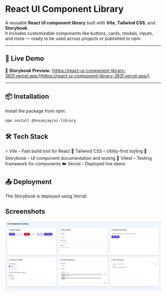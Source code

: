 # React UI Component Library

A reusable **React UI component library** built with **Vite**, **Tailwind CSS**, and **Storybook**.  
It includes customizable components like buttons, cards, modals, inputs, and more — ready to be used across projects or published to npm.

---

## 🚀 Live Demo

🔗 **Storybook Preview:** [https://react-ui-component-library-382f.vercel.app/](https://react-ui-component-library-382f.vercel.app/)

---

## 📦 Installation

Install the package from npm:

```bash
npm install @hnsanjay/ui-library
```

## 🛠️ Tech Stack

⚡ Vite – Fast build tool for React
🎨 Tailwind CSS – Utility-first styling
🧪 Storybook – UI component documentation and testing
🧰 Vitest – Testing framework for components
☁️ Vercel – Deployed live demo

## 📤 Deployment
The Storybook is deployed using Vercel.

## Screenshots
![UI Library Preview](https://github.com/Sanjay173-design/React-UI-Component-Library/blob/8abc466550557ba2f35552ad52c23df8b1ad272a/image.png)
